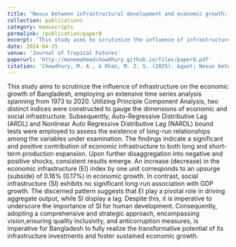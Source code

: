 ```yaml
---
title: "Nexus between infrastructural development and economic growth: Evidence from Bangladesh through auto-regressive distributive lag and nonlinear auto-regressive distributive lag analysis"
collection: publications
category: manuscripts
permalink: /publication/paper8
excerpt: 'This study aims to scrutinize the influence of infrastructure on the economic growth.........'
date: 2024-04-25
venue: 'Journal of Tropical Futures'
paperurl: 'http://munemahmadchowdhury.github.io/files/paper8.pdf'
citation: 'Chowdhury, M. A., & Khan, M. Z. S. (2025). &quot; Nexus between infrastructural development and economic growth: Evidence from Bangladesh through auto-regressive distributive lag and nonlinear auto-regressive distributive lag analysis.&quot; <i>Journal of Tropical Futures</i>. 2 (1), 37-53.'
---
```


This study aims to scrutinize the influence of infrastructure on the economic growth of Bangladesh, employing an extensive time series analysis spanning from 1973 to 2020. Utilizing Principle Component Analysis, two distinct indices were constructed to gauge the dimensions of economic and social infrastructure. Subsequently, Auto-Regressive Distributive Lag (ARDL) and Nonlinear Auto Regressive Distributive Lag (NARDL) bound tests were employed to assess the existence of long-run relationships among the variables under examination. The findings indicate a significant and positive contribution of economic infrastructure to both long and short-term production expansion. Upon further disaggregation into negative and positive shocks, consistent results emerge. An increase (decrease) in the economic infrastructure (EI) index by one unit corresponds to an upsurge (subside) of 0.16% (0.17%) in economic growth. In contrast, social infrastructure (SI) exhibits no significant long-run association with GDP growth. The discerned pattern suggests that EI play a pivotal role in driving aggregate output, while SI display a lag. Despite this, it is imperative to underscore the importance of SI for human development. Consequently, adopting a comprehensive and strategic approach, encompassing vision,ensuring quality inclusivity, and anticorruption measures, is imperative for Bangladesh to fully realize the transformative potential of its infrastructure investments and foster sustained economic growth.
